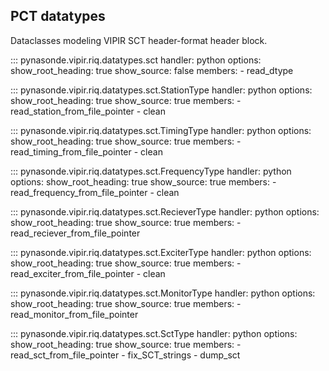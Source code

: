 ## PCT datatypes

Dataclasses modeling VIPIR SCT header-format header block.

::: pynasonde.vipir.riq.datatypes.sct
    handler: python
    options:
        show_root_heading: true
        show_source: false
        members:
            - read_dtype

::: pynasonde.vipir.riq.datatypes.sct.StationType
    handler: python
    options:
        show_root_heading: true
        show_source: true
        members:
            - read_station_from_file_pointer
            - clean

::: pynasonde.vipir.riq.datatypes.sct.TimingType
    handler: python
    options:
        show_root_heading: true
        show_source: true
        members:
            - read_timing_from_file_pointer
            - clean

::: pynasonde.vipir.riq.datatypes.sct.FrequencyType
    handler: python
    options:
        show_root_heading: true
        show_source: true
        members:
            - read_frequency_from_file_pointer
            - clean

::: pynasonde.vipir.riq.datatypes.sct.RecieverType
    handler: python
    options:
        show_root_heading: true
        show_source: true
        members:
            - read_reciever_from_file_pointer

::: pynasonde.vipir.riq.datatypes.sct.ExciterType
    handler: python
    options:
        show_root_heading: true
        show_source: true
        members:
            - read_exciter_from_file_pointer
            - clean

::: pynasonde.vipir.riq.datatypes.sct.MonitorType
    handler: python
    options:
        show_root_heading: true
        show_source: true
        members:
            - read_monitor_from_file_pointer

::: pynasonde.vipir.riq.datatypes.sct.SctType
    handler: python
    options:
        show_root_heading: true
        show_source: true
        members:
            - read_sct_from_file_pointer
            - fix_SCT_strings
            - dump_sct